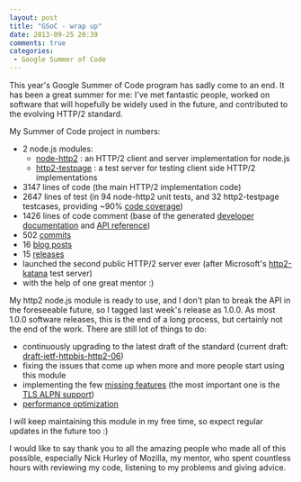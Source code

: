 ```yaml
---
layout: post
title: "GSoC - wrap up"
date: 2013-09-25 20:39
comments: true
categories: 
 - Google Summer of Code
---
```


This year's Google Summer of Code program has sadly come to an end. It has been a great summer for me: I've met fantastic people, worked on software that will hopefully be widely used in the future, and contributed to the evolving HTTP/2 standard. 

<!-- more -->

My Summer of Code project in numbers:

- 2 node.js modules:
  - [node-http2] : an HTTP/2 client and server implementation for node.js
  - [http2-testpage] : a test server for testing client side HTTP/2 implementations
- 3147 lines of code (the main HTTP/2 implementation code)
- 2647 lines of test (in 94 node-http2 unit tests, and 32 http2-testpage testcases, providing ~90% [code coverage])
- 1426 lines of code comment (base of the generated [developer documentation] and [API reference])
- 502 [commits]
- 16 [blog posts]
- 15 [releases]
- launched the second public HTTP/2 server ever (after Microsoft's [http2-katana] test server)
- with the help of one great mentor :)

My http2 node.js module is ready to use, and I don't plan to break the API in the foreseeable future, so I tagged last week's release as 1.0.0. As most 1.0.0 software releases, this is the end of a long process, but certainly not the end of the work. There are still lot of things to do:

- continuously upgrading to the latest draft of the standard (current draft: [draft-ietf-httpbis-http2-06])
- fixing the issues that come up when more and more people start using this module
- implementing the few [missing features] (the most important one is the [TLS ALPN support])
- [performance optimization]

I will keep maintaining this module in my free time, so expect regular updates in the future too :)

I would like to say thank you to all the amazing people who made all of this possible, especially Nick Hurley of Mozilla, my mentor, who spent countless hours with reviewing my code, listening to my problems and giving advice.

[node-http2]: https://github.com/molnarg/node-http2
[http2-testpage]: https://github.com/molnarg/http2-testpage
[code coverage]: https://github.com/molnarg/node-http2#test-coverage
[developer documentation]: http://molnarg.github.io/node-http2/doc/
[API reference]: https://github.com/molnarg/node-http2/wiki/Public-API
[commits]: https://github.com/molnarg/node-http2/commits/master
[releases]: https://github.com/molnarg/node-http2/releases
[blog posts]: /blog/categories/google-summer-of-code/
[http2-katana]: https://github.com/MSOpenTech/http2-katana
[draft-ietf-httpbis-http2-06]: http://tools.ietf.org/html/draft-ietf-httpbis-http2-06
[missing features]: https://github.com/molnarg/node-http2/issues?labels=feature
[TLS ALPN support]: https://github.com/molnarg/node-http2/issues/5
[performance optimization]: https://github.com/molnarg/node-http2/issues?labels=performance

